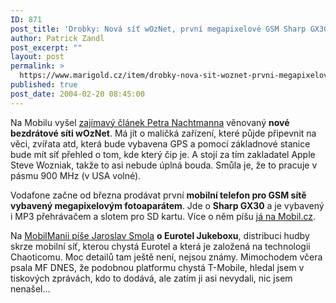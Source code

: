 ```yaml
---
ID: 871
post_title: 'Drobky: Nová síť wOzNet, první megapixelové GSM Sharp GX30, Eurotel Jukebox'
author: Patrick Zandl
post_excerpt: ""
layout: post
permalink: >
  https://www.marigold.cz/item/drobky-nova-sit-woznet-prvni-megapixelove-gsm-sharp-gx30-eurotel-jukebox
published: true
post_date: 2004-02-20 08:45:00
---
```

<P>Na Mobilu vyšel <A href="http://mobil.idnes.cz/mobilni_komunikace/mobilni_technologie/woznet040220.html" target=_blank>zajímavý článek Petra Nachtmanna</A> věnovaný <STRONG>nové bezdrátové síti wOzNet</STRONG>. Má jít o maličká zařízení, které půjde připevnit na věci, zvířata atd, která bude vybavena GPS a pomocí základnové stanice bude mít síť přehled o tom, kde který čip je. A stojí za tím zakladatel Apple Steve Wozniak, takže to asi nebude úplná bouda. Smůla je, že to pracuje v pásmu 900 MHz (v USA volné). </P>
<P>Vodafone začne od března prodávat první <STRONG>mobilní telefon pro GSM sítě vybavený megapixelovým fotoaparátem</STRONG>. Jde o <STRONG>Sharp GX30</STRONG> a je vybavený i MP3 přehrávačem a slotem pro SD kartu. Více o něm píšu <A href="http://mobil.idnes.cz/aktuality/SharpGX30040219.html" target=_blank>já na Mobil.cz</A>.</P>
<P>Na <A href="http://www.mobilmania.cz/Operatori/Ar.asp?ARI=106612&amp;CAI=2114" target=_blank>MobilManii píše Jaroslav Smola</A> <STRONG>o Eurotel Jukeboxu</STRONG>, distribuci hudby skrze mobilní síť, kterou chystá Eurotel a která je založená na technologii Chaoticomu. Moc detailů tam ještě není, nejsou známy. Mimochodem včera psala MF DNES, že podobnou platformu chystá T-Mobile, hledal jsem v tiskových zprávách, kdo to dodává, ale zatím ji asi nevydali, nic jsem nenašel...</P>